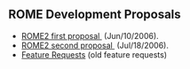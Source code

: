 ## ROME Development Proposals

-   [ROME2 first proposal ](./ROME21stProposalJune10th2006NOTCURRENT.html) (Jun/10/2006).
-   [ROME2 second proposal ](./ROME22ndProposalJuly18th2006CURRENT.html) (Jul/18/2006).
-   [Feature Requests](./ROMEFeatureRequests.html) (old feature requests)
